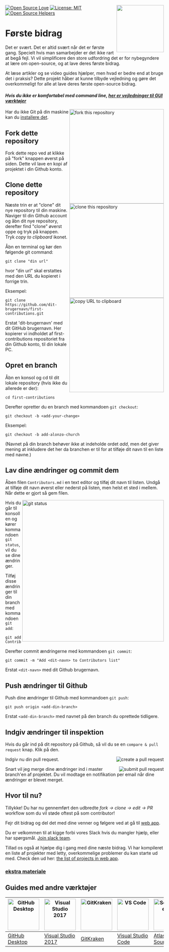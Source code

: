 [![Open Source Love](https://badges.frapsoft.com/os/v1/open-source.svg?v=103)](https://github.com/ellerbrock/open-source-badges/)
[<img align="right" width="150" src="https://firstcontributions.github.io/assets/Readme/join-slack-team.png">](https://join.slack.com/t/firstcontributors/shared_invite/zt-1hg51qkgm-Xc7HxhsiPYNN3ofX2_I8FA)
[![License: MIT](https://img.shields.io/badge/License-MIT-green.svg)](https://opensource.org/licenses/MIT)
[![Open Source Helpers](https://www.codetriage.com/roshanjossey/first-contributions/badges/users.svg)](https://www.codetriage.com/roshanjossey/first-contributions)


# Første bidrag

Det er svært. Det er altid svært når det er første gang. Specielt hvis man samarbejder er det ikke rart at begå fejl. Vi vil simplificere den store udfordring det er for nybegyndere at lære om open-source, og at lave deres første bidrag.

At læse artikler og se video guides hjælper, men hvad er bedre end at bruge det i praksis? Dette projekt håber at kunne tilbyde vejledning og gøre det overkommeligt for alle at lave deres første open-source bidrag.

#### *Hvis du ikke er komfortabel med command line, [her er vejledninger til GUI værktøjer](#Guides-med-andre-værktøjer)*


<img align="right" width="300" src="https://firstcontributions.github.io/assets/Readme/fork.png" alt="fork this repository" />

Har du ikke Git på din maskine kan du [installere det]( https://help.github.com/articles/set-up-git/).

## Fork dette repository

Fork dette repo ved at klikke på "fork" knappen øverst på siden.
Dette vil lave en kopi af projektet i din Github konto.

## Clone dette repository

<img align="right" width="300" src="https://firstcontributions.github.io/assets/Readme/clone.png" alt="clone this repository" />

Næste trin er at "clone" dit nye repository til din maskine. Naviger til din Github account og åbn dit nye repository, derefter find "clone" øverst oppe og tryk på knappen. Tryk *copy to clipboard* ikonet.

Åbn en terminal og kør den følgende git command:

```
git clone "din url"
```

hvor "din url" skal erstattes med den URL du kopieret i forrige trin.

<img align="right" width="300" src="https://firstcontributions.github.io/assets/Readme/copy-to-clipboard.png" alt="copy URL to clipboard" />

Eksempel:
```
git clone https://github.com/dit-brugernavn/first-contributions.git
```
Erstat 'dit-brugernavn' med dit GitHub brugernavn. Her kopierer vi indholdet af first-contributions repositoriet fra din Github konto, til din lokale PC.

## Opret en branch

Åbn en konsol og cd til dit lokale repository (hvis ikke du allerede er der):

```
cd first-contributions
```
Derefter opretter du en branch med kommandoen `git checkout`:
```
git checkout -b <add-your-change>
```

Eksempel:
```
git checkout -b add-alonzo-church
```
(Navnet på din branch behøver ikke at indeholde ordet *add*, men det giver mening at inkludere det her da branchen er til for at tilføje dit navn til en liste med navne.)

## Lav dine ændringer og commit dem

Åben filen `Contributors.md` i en text editor og tilføj dit navn til listen. Undgå at tilføje dit navn øverst eller nederst på listen, men helst et sted i mellem. Når dette er gjort så gem filen.

<img align="right" width="450" src="https://firstcontributions.github.io/assets/Readme/git-status.png" alt="git status" />


Hvis du går til konsollen og kører kommandoen `git status`, vil du se dine ændringer.


Tilføj disse ændringer til din branch med kommandoen `git add`:
```
git add Contributors.md
```

Derefter commit ændringerne med kommandoen `git commit`:
```
git commit -m "Add <dit-navn> to Contributors list"
```
Erstat `<dit-navn>` med dit Github brugernavn.

## Push ændringer til Github

Push dine ændringer til Github med kommandoen `git push`:
```
git push origin <add-din-branch>
```
Erstat `<add-din-branch>` med navnet på den branch du oprettede tidligere.

## Indgiv ændringer til inspektion

Hvis du går ind på dit repository på Github, så vil du se en `compare & pull request` knap. Klik på den.

<img style="float: right;" src="https://firstcontributions.github.io/assets/Readme/compare-and-pull.png" alt="create a pull request" />

Indgiv nu din pull request.

<img style="float: right;" src="https://firstcontributions.github.io/assets/Readme/submit-pull-request.png" alt="submit pull request" />

Snart vil jeg merge dine ændringer ind i master branch'en af projektet. Du vil modtage en notifikation per email når dine ændringer er blevet merget.

## Hvor til nu?

Tillykke! Du har nu gennemført den udbredte _fork -> clone -> edit -> PR_ workflow som du vil støde oftest på som contributor!

Fejr dit bidrag og del det med dine venner og følgere ved at gå til [web app](https://firstcontributions.github.io/#social-share).

Du er velkommen til at kigge forbi vores Slack hvis du mangler hjælp, eller har spørgsmål. [Join slack team](https://join.slack.com/t/firstcontributors/shared_invite/zt-1hg51qkgm-Xc7HxhsiPYNN3ofX2_I8FA).

Tillad os også at hjælpe dig i gang med dine næste bidrag. Vi har kompileret en liste af projekter med letty, overkommelige problemer du kan starte ud med. Check den ud her: [the list of projects in web app](https://firstcontributions.github.io/#project-list).

### [ekstra materiale](../additional-material/git_workflow_scenarios/additional-material.md)


## Guides med andre værktøjer

| <a href="../gui-tool-tutorials/github-desktop-tutorial.md"><img alt="GitHub Desktop" src="https://desktop.github.com/images/desktop-icon.svg" width="100"></a> | <a href="../gui-tool-tutorials/github-windows-vs2017-tutorial.md"><img alt="Visual Studio 2017" src="https://upload.wikimedia.org/wikipedia/commons/c/cd/Visual_Studio_2017_Logo.svg" width="100"></a> | <a href="../gui-tool-tutorials/gitkraken-tutorial.md"><img alt="GitKraken" src="https://firstcontributions.github.io/assets/gui-tool-tutorials/gitkraken-tutorial/gk-icon.png" width="100"></a> | <a href="../gui-tool-tutorials/github-windows-vs-code-tutorial.md"><img alt="VS Code" src="https://upload.wikimedia.org/wikipedia/commons/2/2d/Visual_Studio_Code_1.18_icon.svg" width=100></a> | <a href="../gui-tool-tutorials/sourcetree-macos-tutorial.md"><img alt="Sourcetree App" src="https://wac-cdn.atlassian.com/dam/jcr:81b15cde-be2e-4f4a-8af7-9436f4a1b431/Sourcetree-icon-blue.svg" width=100></a> | <a href="../gui-tool-tutorials/github-windows-intellij-tutorial.md"><img alt="IntelliJ IDEA" src="https://upload.wikimedia.org/wikipedia/commons/thumb/9/9c/IntelliJ_IDEA_Icon.svg/512px-IntelliJ_IDEA_Icon.svg.png" width=100></a> |
| --- | --- | --- | --- | --- | --- |
| [GitHub Desktop](../gui-tool-tutorials/github-desktop-tutorial.md) | [Visual Studio 2017](../gui-tool-tutorials/github-windows-vs2017-tutorial.md) | [GitKraken](../gui-tool-tutorials/gitkraken-tutorial.md) | [Visual Studio Code](../gui-tool-tutorials/github-windows-vs-code-tutorial.md) | [Atlassian Sourcetree](../gui-tool-tutorials/sourcetree-macos-tutorial.md) | [IntelliJ IDEA](../gui-tool-tutorials/github-windows-intellij-tutorial.md) |
